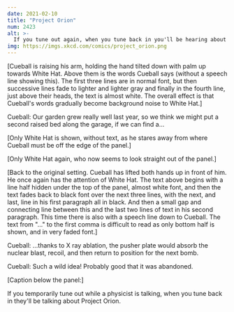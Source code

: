 ```yaml
---
date: 2021-02-10
title: "Project Orion"
num: 2423
alt: >-
  If you tune out again, when you tune back in you'll be hearing about dusty plasma fission fragment rockets.
img: https://imgs.xkcd.com/comics/project_orion.png
---
```

[Cueball is raising his arm, holding the hand tilted down with palm up towards White Hat. Above them is the words Cueball says (without a speech line showing this). The first three lines are in normal font, but then successive lines fade to lighter and lighter gray and finally in the fourth line, just above their heads, the text is almost white. The overall effect is that Cueball's words gradually become background noise to White Hat.]

Cueball: Our garden grew really well last year, so we think we might put a second raised bed along the garage, if we can find a...

[Only White Hat is shown, without text, as he stares away from where Cueball must be off the edge of the panel.]

[Only White Hat again, who now seems to look straight out of the panel.]

[Back to the original setting. Cueball has lifted both hands up in front of him. He once again has the attention of White Hat. The text above begins with a line half hidden under the top of the panel, almost white font, and then the text fades back to black font over the next three lines, with the next, and last, line in his first paragraph all in black. And then a small gap and connecting line between this and the last two lines of text in his second paragraph. This time there is also with a speech line down to Cueball. The text from "..." to the first comma is difficult to read as only bottom half is shown, and in very faded font.]

Cueball: ...thanks to X ray ablation, the pusher plate would absorb the nuclear blast, recoil, and then return to position for the next bomb.

Cueball: Such a wild idea! Probably good that it was abandoned.

[Caption below the panel:]

If you temporarily tune out while a physicist is talking, when you tune back in they'll be talking about Project Orion.